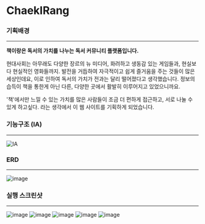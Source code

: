 # ChaekIRang

### 기획배경  
***

<b>책이랑은 독서의 가치를 나누는 독서 커뮤니티 플랫폼입니다.</b>

현대사회는 아무래도 다양한 장르의 뉴 미디어, 화려하고 생동감 있는 게임들과, 현실보다 현실적인 영화들까지. 발전을 거듭하여 자극적이고 쉽게 즐거움을 주는 것들이 많은 세상인데요, 이로 인하여 독서의 가치가 전과는 달리 떨어졌다고 생각했습니다. 정보의 습득이 책을 통한게 아닌 다른, 다양한 곳에서 활발히 이루어지고 있었으니까요. 


'책'에서만 느낄 수 있는 가치를 많은 사람들이 조금 더 편하게 접근하고, 서로 나눌 수 있게 하고싶다. 라는 생각에서 이 웹 사이트를 기획하게 되었습니다.


### 기능구조 (IA)
***
![IA](https://github.com/user-attachments/assets/6db95636-1407-47da-96c1-8bd8589d018e)


### ERD
***
![image](https://github.com/user-attachments/assets/b5138dee-f826-4527-89c5-d80e82ebeeab)

### 실행 스크린샷
***
![image](https://github.com/user-attachments/assets/340da202-61fd-490c-8885-036fb3354217)
![image](https://github.com/user-attachments/assets/ac85db81-8dae-4945-a160-e22e9b6ab2e7)
![image](https://github.com/user-attachments/assets/b4b14991-2dce-4bd1-ad91-88eb5fe85845)
![image](https://github.com/user-attachments/assets/b9815fe9-0e85-4c7b-a49c-94a520029dea)
![image](https://github.com/user-attachments/assets/a660d665-ab65-458d-996f-969f22125a40)
